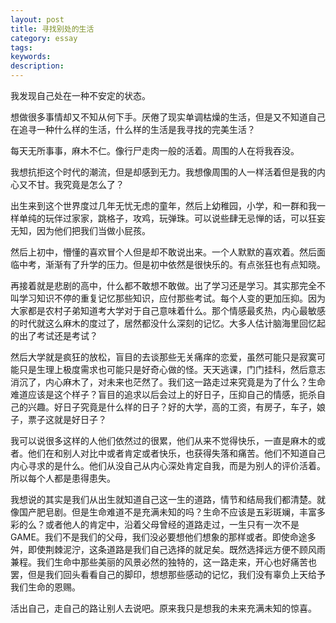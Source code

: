 ```yaml
---
layout: post
title: 寻找别处的生活
category: essay
tags: 
keywords:
description: 
---
```


我发现自己处在一种不安定的状态。

想做很多事情却又不知从何下手。厌倦了现实单调枯燥的生活，但是又不知道自己在追寻一种什么样的生活，什么样的生活是我寻找的完美生活？

每天无所事事，麻木不仁。像行尸走肉一般的活着。周围的人在将我吞没。

我想抗拒这个时代的潮流，但是却感到无力。我想像周围的人一样活着但是我的内心又不甘。我究竟是怎么了？

出生来到这个世界度过几年无忧无虑的童年，然后上幼稚园，小学，和一群和我一样单纯的玩伴过家家，跳格子，攻鸡，玩弹珠。可以说些肆无忌惮的话，可以狂妄无知，因为他们把我们当做小屁孩。

然后上初中，懵懂的喜欢冒个人但是却不敢说出来。一个人默默的喜欢着。然后面临中考，渐渐有了升学的压力。但是初中依然是很快乐的。有点张狂也有点知晓。

再接着就是悲剧的高中，什么都不敢想不敢做。出了学习还是学习。其实那完全不叫学习知识不停的重复记忆那些知识，应付那些考试。每个人变的更加压抑。因为大家都是农村子弟知道考大学对于自己意味着什么。那个情感最炙热，内心最敏感的时代就这么麻木的度过了，居然都没什么深刻的记忆。大多人估计脑海里回忆起的出了考试还是考试？

然后大学就是疯狂的放松，盲目的去谈那些无关痛痒的恋爱，虽然可能只是寂寞可能只是生理上极度需求也可能只是好奇心做的怪。天天逃课，门门挂科，然后意志消沉了，内心麻木了，对未来也茫然了。我们这一路走过来究竟是为了什么？生命难道应该是这个样子？盲目的追求以后会过上的好日子，压抑自己的情感，扼杀自己的兴趣。好日子究竟是什么样的日子？好的大学，高的工资，有房子，车子，娘子，票子这就是好日子？

我可以说很多这样的人他们依然过的很累，他们从来不觉得快乐，一直是麻木的或者。他们在和别人对比中或者肯定或者快乐，也获得失落和痛苦。他们不知道自己内心寻求的是什么。他们从没自己从内心深处肯定自我，而是为别人的评价活着。所以每个人都是患得患失。

我想说的其实是我们从出生就知道自己这一生的道路，情节和结局我们都清楚。就像国产肥皂剧。但是生命难道不是充满未知的吗？生命不应该是五彩斑斓，丰富多彩的么？或者他人的肯定中，沿着父母曾经的道路走过，一生只有一次不是GAME。我们不是我们的父母，我们没必要想他们想象的那样或者。即使命途多舛，即使荆棘泥泞，这条道路是我们自己选择的就足矣。既然选择远方便不顾风雨兼程。我们生命中那些美丽的风景必然的独特的，这一路走来，开心也好痛苦也罢，但是我们回头看看自己的脚印，想想那些感动的记忆，我们没有辜负上天给予我们生命的恩赐。

活出自己，走自己的路让别人去说吧。原来我只是想我的未来充满未知的惊喜。